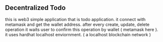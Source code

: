 ## Decentralized Todo

this is web3 simple application that is todo application.
it connect with metamask and get the wallet address.
after every create, update, delete operation it waits user to confirm this operation by wallet ( metamask here ).
it uses hardhat localhost enviornment. ( a localhost blockchain network )
